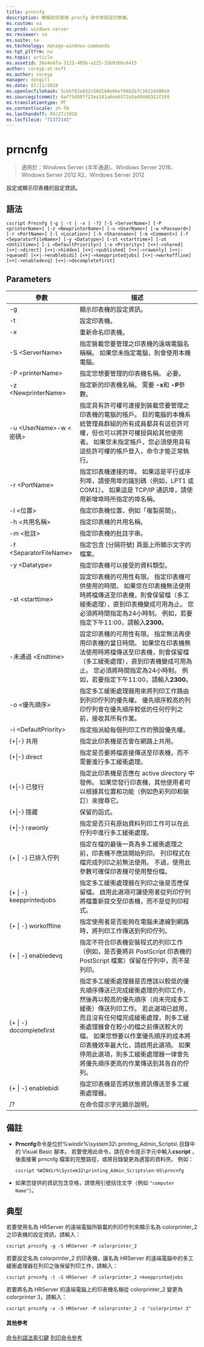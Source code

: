 ```yaml
---
title: prncnfg
description: 瞭解如何使用 prncfg 命令來設定印表機。
ms.custom: na
ms.prod: windows-server
ms.reviewer: na
ms.suite: na
ms.technology: manage-windows-commands
ms.tgt_pltfrm: na
ms.topic: article
ms.assetid: 38a4e8fa-3122-495b-a125-35b926bc6415
author: coreyp-at-msft
ms.author: coreyp
manager: dongill
ms.date: 07/11/2018
ms.openlocfilehash: 5cbbf82e832c50d168e0bef06b2b7c3022dd90e8
ms.sourcegitcommit: 6aff3d88ff22ea141a6ea6572a5ad8dd6321f199
ms.translationtype: MT
ms.contentlocale: zh-TW
ms.lasthandoff: 09/27/2019
ms.locfileid: "71372145"
---
```

# <a name="prncnfg"></a>prncnfg

>適用於：Windows Server (半年通道)、Windows Server 2016、Windows Server 2012 R2、Windows Server 2012

設定或顯示印表機的設定資訊。

## <a name="syntax"></a>語法
```
cscript Prncnfg {-g | -t | -x | -?} [-S <ServerName>] [-P <printerName>] [-z <NewprinterName>] [-u <UserName>] [-w <Password>] [-r <PortName>] [-l <Location>] [-h <Sharename>] [-m <Comment>] [-f <SeparatorFileName>] [-y <Datatype>] [-st <starttime>] [-ut <Untiltime>] [-i <DefaultPriority>] [-o <Priority>] [<+|->shared] [<+|->direct] [<+|->hidden] [<+|->published] [<+|->rawonly] [<+|->queued] [<+|->enablebidi] [<+|->keepprintedjobs] [<+|->workoffline] [<+|->enabledevq] [<+|->docompletefirst]
```

## <a name="parameters"></a>Parameters
|參數|描述|
|-------|--------|
|-g|顯示印表機的設定資訊。|
|-t|設定印表機。|
|-x|重新命名印表機。|
|-S \<ServerName\>|指定裝載您要管理之印表機的遠端電腦名稱稱。 如果您未指定電腦，則會使用本機電腦。|
|-P \<printerName\>|指定您想要管理的印表機名稱。 必要。|
|-z \<NewprinterName\>|指定新的印表機名稱。 需要 **-x**和 **-P**參數。|
|-u \<UserName\>-w \<密碼\>|指定具有許可權可連接到裝載您要管理之印表機的電腦的帳戶。 目的電腦的本機系統管理員群組的所有成員都具有這些許可權，但也可以將許可權授與給其他使用者。 如果您未指定帳戶，您必須使用具有這些許可權的帳戶登入，命令才能正常執行。|
|-r \<PortName\>|指定印表機連接的埠。 如果這是平行或序列埠，請使用埠的識別碼（例如，LPT1 或 COM1）。 如果這是 TCP/IP 通訊埠，請使用新增埠時所指定的埠名稱。|
|-l \<位置\>|指定印表機位置，例如「複製房間」。|
|-h \<共用名稱\>|指定印表機的共用名稱。|
|-m \<批註\>|指定印表機的批註字串。|
|-f \<SeparatorFileName\>|指定包含 [分隔符號] 頁面上所顯示文字的檔案。|
|-y \<Datatype\>|指定印表機可以接受的資料類型。|
|-st \<starttime\>|設定印表機的可用性有限。 指定印表機可供使用的時間。 如果您在印表機無法使用時將檔傳送至印表機，則會保留檔（多工緩衝處理），直到印表機變成可用為止。 您必須將時間指定為24小時制。 例如，若要指定下午11:00，請輸入**2300**。|
|-未通過 \<Endtime\>|設定印表機的可用性有限。 指定無法再使用印表機的當日時間。 如果您在印表機無法使用時將檔傳送至印表機，則會保留檔（多工緩衝處理），直到印表機變成可用為止。 您必須將時間指定為24小時制。 例如，若要指定下午11:00，請輸入**2300**。|
|-o \<優先順序\>|指定多工緩衝處理器用來將列印工作路由到列印佇列的優先權。 優先順序較高的列印佇列會在優先順序較低的任何佇列之前，接收其所有作業。|
|-i \<DefaultPriority\>|指定指派給每個列印工作的預設優先權。|
|{+&#124;-} 共用|指定此印表機是否會在網路上共用。|
|{+&#124;-} direct|指定是否要將檔直接傳送至印表機，而不需要進行多工緩衝處理。|
|{+&#124;-} 已發行|指定此印表機是否應在 active directory 中發佈。 如果您發行印表機，其他使用者可以根據其位置和功能（例如色彩列印和裝訂）來搜尋它。|
|{+&#124;-} 隱藏|保留的函式。|
|{+&#124;-} rawonly|指定是否只有原始資料列印工作可以在此佇列中進行多工緩衝處理。|
|{+ &#124; -} 已排入佇列|指定在檔的最後一頁為多工緩衝處理之前，印表機不應該開始列印。 列印程式在檔完成列印之前無法使用。 不過，使用此參數可確保印表機可使用整份檔。|
|{+ &#124; -} keepprintedjobs|指定多工緩衝處理器在列印之後是否應保留檔。 啟用此選項可讓使用者從列印佇列將檔重新提交至印表機，而不是從列印程式。|
|{+ &#124; -} workoffline|指定使用者是否能夠在電腦未連線到網路時，將列印工作傳送到列印佇列。|
|{+ &#124; -} enabledevq|指定不符合印表機安裝程式的列印工作（例如，是否要將非 PostScript 印表機的 PostScript 檔案）保留在佇列中，而不是列印。|
|{+ &#124; -} docompletefirst|指定多工緩衝處理器是否應該以較低的優先順序傳送已完成緩衝處理的列印工作，然後再以較高的優先順序（尚未完成多工緩衝）傳送列印工作。 若此選項已啟用，而且沒有任何檔完成緩衝處理，則多工緩衝處理器會在較小的檔之前傳送較大的檔。 如果您想要以作業優先順序的成本將印表機效率最大化，請啟用此選項。 如果停用此選項，則多工緩衝處理器一律會先將優先順序更高的作業傳送到其各自的佇列。|
|{+ &#124; -} enablebidi|指定印表機是否將狀態資訊傳送至多工緩衝處理器。|
|/?|在命令提示字元顯示說明。|

## <a name="remarks"></a>備註
-   **Prncnfg**命令是位於%windir%\system32\ printing_Admin_Scripts\\<language> 目錄中的 Visual Basic 腳本。 若要使用此命令，請在命令提示字元中輸入**cscript** ，後面接著 prncnfg 檔案的完整路徑，或將目錄變更為適當的資料夾。 例如：
    ```
    cscript %WINdir%\System32\printing_Admin_Scripts\en-US\prncnfg
    ```
-   如果您提供的資訊包含空格，請使用引號括住文字（例如 `"computer Name"`）。

## <a name="BKMK_examples"></a>典型
若要使用名為 HRServer 的遠端電腦所裝載的列印佇列來顯示名為 colorprinter_2 之印表機的設定資訊，請輸入：
```
cscript prncnfg -g -S HRServer -P colorprinter_2 
```

若要設定名為 colorprinter_2 的印表機，讓名為 HRServer 的遠端電腦中的多工緩衝處理器在列印之後保留列印工作，請輸入：
```
cscript prncnfg -t -S HRServer -P colorprinter_2 +keepprintedjobs 
```

若要將名為 HRServer 的遠端電腦上的印表機名稱從 colorprinter_2 變更為 colorprinter 3，請輸入：
```
cscript prncnfg -x -S HRServer -P colorprinter_2 -z "colorprinter 3" 
```

#### <a name="additional-references"></a>其他參考
[命令列語法索引鍵](command-line-syntax-key.md)
[列印命令參考](print-command-reference.md)
